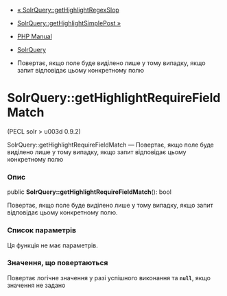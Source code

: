 - [«
SolrQuery::getHighlightRegexSlop](solrquery.gethighlightregexslop.md)
- [SolrQuery::getHighlightSimplePost
»](solrquery.gethighlightsimplepost.md)

- [PHP Manual](index.md)
- [SolrQuery](class.solrquery.md)
- Повертає, якщо поле буде виділено лише у тому випадку, якщо
запит відповідає цьому конкретному полю

# SolrQuery::getHighlightRequireFieldMatch

(PECL solr \> u003d 0.9.2)

SolrQuery::getHighlightRequireFieldMatch — Повертає, якщо поле буде
виділено лише у тому випадку, якщо запит відповідає цьому
конкретному полю

### Опис

public **SolrQuery::getHighlightRequireFieldMatch**(): bool

Повертає, якщо поле буде виділено лише у тому випадку, якщо запит
відповідає цьому конкретному полю.

### Список параметрів

Ця функція не має параметрів.

### Значення, що повертаються

Повертає логічне значення у разі успішного виконання та
**`null`**, якщо значення не задано
